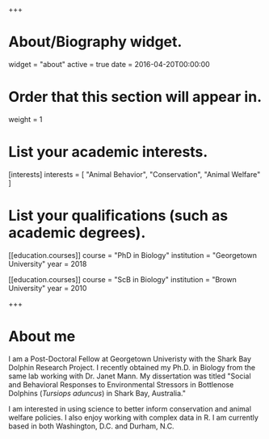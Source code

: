 +++
# About/Biography widget.
widget = "about"
active = true
date = 2016-04-20T00:00:00

# Order that this section will appear in.
weight = 1

# List your academic interests.
[interests]
  interests = [
    "Animal Behavior",
    "Conservation",
    "Animal Welfare"
  ]

# List your qualifications (such as academic degrees).
[[education.courses]]
  course = "PhD in Biology"
  institution = "Georgetown University"
  year = 2018

[[education.courses]]
  course = "ScB in Biology"
  institution = "Brown University"
  year = 2010

 
+++

# About me

I am a Post-Doctoral Fellow at Georgetown Univeristy with the Shark Bay Dolphin Research Project. I recently obtained my Ph.D. in Biology from the same lab working with Dr. Janet Mann. My dissertation was titled "Social and Behavioral Responses to Environmental Stressors in Bottlenose Dolphins (*Tursiops aduncus*) in Shark Bay, Australia."

I am interested in using science to better inform conservation and animal welfare policies. I also enjoy working with complex data in R.  I am currently based in both Washington, D.C. and Durham, N.C.
